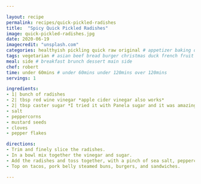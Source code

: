 ```yaml
---

layout: recipe
permalink: recipes/quick-pickled-radishes 
title:  "Spicy Quick Pickled Radishes"
image: quick-pickled-radishes.jpg 
date: 2020-06-19
imagecredit: "unsplash.com"
categories: healthyish pickling quick raw original # appetizer baking dressing drink grill healthyish marinade oven pickling quick raw salad sandwich sauce snack soup
tags: vegetarian # asian beef bread burger christmas duck french fruit indian italian mexican nuts pasta pork poultry rice seafood thanksgiving vegetarian
meal: side # breakfast brunch dessert main side
chef: robert 
time: under 60mins # under 60mins under 120mins over 120mins
servings: 1 

ingredients:
- 1| bunch of radishes
- 2| tbsp red wine vinegar *apple cider vinegar also works*
- 2| tbsp caster sugar *I tried it with Panela sugar and it was amazing*
- salt
- peppercorns
- mustard seeds
- cloves
- pepper flakes

directions:
- Trim and finely slice the radishes.
- In a bowl mix together the vinegar and sugar.
- Add the radishes and toss together, with a pinch of sea salt, peppercorns, mustard seeds, cloves, and pepper flakes leaving to marinate for 10 to 15 minutes.
- Top on tacos, pork belly steamed buns, burgers, and sandwiches.

--- 
```

